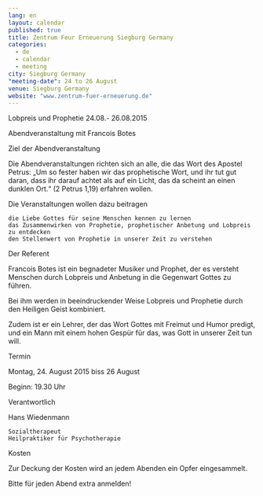```yaml
---
lang: en
layout: calendar
published: true
title: Zentrum Feur Erneuerung Siegburg Germany
categories: 
  - de
  - calendar
  - meeting
city: Siegburg Germany
"meeting-date": 24 to 26 August
venue: Siegburg Germany
website: "www.zentrum-fuer-erneuerung.de"
---
```






Lobpreis und Prophetie 24.08.- 26.08.2015

Abendveranstaltung mit Francois Botes

Ziel der Abendveranstaltung

Die Abendveranstaltungen richten sich an alle, die das Wort des Apostel Petrus: „Um so fester haben wir das prophetische Wort, und ihr tut gut daran, dass ihr darauf achtet als auf ein Licht, das da scheint an einen dunklen Ort.“ (2 Petrus 1,19) erfahren wollen.

Die Veranstaltungen wollen dazu beitragen

    die Liebe Gottes für seine Menschen kennen zu lernen
    das Zusammenwirken von Prophetie, prophetischer Anbetung und Lobpreis zu entdecken
    den Stellenwert von Prophetie in unserer Zeit zu verstehen
Der Referent

Francois Botes ist ein begnadeter Musiker und Prophet, der es versteht Menschen durch Lobpreis und Anbetung in die Gegenwart Gottes zu führen.

Bei ihm werden in beeindruckender Weise Lobpreis und Prophetie durch den Heiligen Geist kombiniert.

Zudem ist er ein Lehrer, der das Wort Gottes mit Freimut und Humor predigt, und ein Mann mit einem hohen Gespür für das, was Gott in unserer Zeit tun will.

Termin

Montag, 24. August 2015 biss 26 August

Beginn: 19.30 Uhr

Verantwortlich

Hans Wiedenmann

    Sozialtherapeut
    Heilpraktiker für Psychotherapie
Kosten

Zur Deckung der Kosten wird an jedem Abenden ein Opfer eingesammelt.

Bitte für jeden Abend extra anmelden!
